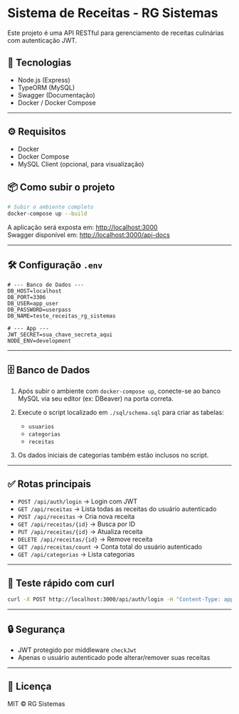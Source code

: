 # Sistema de Receitas - RG Sistemas

Este projeto é uma API RESTful para gerenciamento de receitas culinárias com autenticação JWT.

## 🚀 Tecnologias

- Node.js (Express)
- TypeORM (MySQL)
- Swagger (Documentação)
- Docker / Docker Compose

---

## ⚙️ Requisitos

- Docker
- Docker Compose
- MySQL Client (opcional, para visualização)

## 📦 Como subir o projeto

```bash
# Subir o ambiente completo
docker-compose up --build
```

A aplicação será exposta em: [http://localhost:3000](http://localhost:3000)  
Swagger disponível em: [http://localhost:3000/api-docs](http://localhost:3000/api-docs)

---

## 🛠️ Configuração `.env`

```env
# --- Banco de Dados ---
DB_HOST=localhost
DB_PORT=3306
DB_USER=app_user
DB_PASSWORD=userpass
DB_NAME=teste_receitas_rg_sistemas

# --- App ---
JWT_SECRET=sua_chave_secreta_aqui
NODE_ENV=development
```

---

## 🗄️ Banco de Dados

1. Após subir o ambiente com `docker-compose up`, conecte-se ao banco MySQL via seu editor (ex: DBeaver) na porta correta.
2. Execute o script localizado em `./sql/schema.sql` para criar as tabelas:

   - `usuarios`
   - `categorias`
   - `receitas`

3. Os dados iniciais de categorias também estão inclusos no script.

---

## ✅ Rotas principais

- `POST /api/auth/login` → Login com JWT
- `GET /api/receitas` → Lista todas as receitas do usuário autenticado
- `POST /api/receitas` → Cria nova receita
- `GET /api/receitas/{id}` → Busca por ID
- `PUT /api/receitas/{id}` → Atualiza receita
- `DELETE /api/receitas/{id}` → Remove receita
- `GET /api/receitas/count` → Conta total do usuário autenticado
- `GET /api/categorias` → Lista categorias

---

## 🧪 Teste rápido com curl

```bash
curl -X POST http://localhost:3000/api/auth/login -H "Content-Type: application/json" -d '{ "login": "acelot", "senha": "suasenha" }'
```

---

## 🔒 Segurança

- JWT protegido por middleware `checkJwt`
- Apenas o usuário autenticado pode alterar/remover suas receitas

---

## 📄 Licença

MIT © RG Sistemas